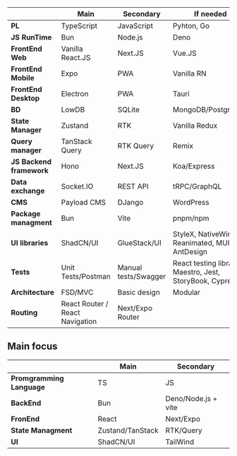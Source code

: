 
|                          | Main                            | Secondary            | If needed                                               |
| ------------------------ | ------------------------------- | -------------------- | ------------------------------------------------------- |
| **PL**                   | TypeScript                      | JavaScript           | Pyhton, Go                                              |
| **JS RunTime**           | Bun                             | Node.js              | Deno                                                    |
| **FrontEnd Web**         | Vanilla React.JS                | Next.JS              | Vue.JS                                                  |
| **FrontEnd Mobile**      | Expo                            | PWA                  | Vanilla RN                                              |
| **FrontEnd Desktop**     | Electron                        | PWA                  | Tauri                                                   |
| **BD**                   | LowDB                           | SQLite               | MongoDB/PostgreSQL                                      |
| **State Manager**        | Zustand                         | RTK                  | Vanilla Redux                                           |
| **Query manager**        | TanStack Query                  | RTK Query            | Remix                                                   |
| **JS Backend framework** | Hono                            | Next.JS              | Koa/Express                                             |
| **Data exchange**        | Socket.IO                       | REST API             | tRPC/GraphQL                                            |
| **CMS**                  | Payload CMS                     | DJango               | WordPress                                               |
| **Package managment**    | Bun                             | Vite                 | pnpm/npm                                                |
| **UI libraries**         | ShadCN/UI                       | GlueStack/UI         | StyleX, NativeWind, Reanimated, MUI, AntDesign          |
| **Tests**                | Unit Tests/Postman              | Manual tests/Swagger | React testing library, Maestro, Jest, StoryBook, Cypres |
| **Architecture**         | FSD/MVC                         | Basic design         | Modular                                                 |
| **Routing**              | React Router / React Navigation | Next/Expo Router     |                                                         |


## Main focus


|                       | Main             | Secondary           |
| --------------------- | ---------------- | ------------------- |
| **Promgramming Language** | TS               | JS                  |
| **BackEnd**               | Bun              | Deno/Node.js + vite |
| **FronEnd**               | React            | Next/Expo           |
| **State Managment**       | Zustand/TanStack | RTK/Query           |
| **UI**                    | ShadCN/UI        | TailWind            |
